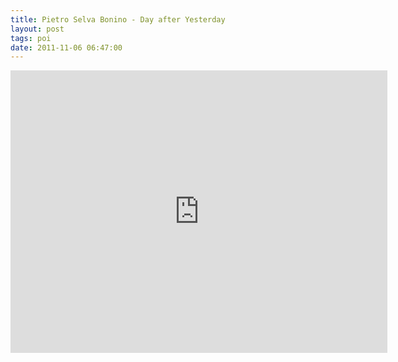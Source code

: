 ```yaml
---
title: Pietro Selva Bonino - Day after Yesterday
layout: post
tags: poi
date: 2011-11-06 06:47:00
---
```

<iframe width="603" height="452" src="https://www.youtube.com/embed/kFHqxmEqDzI" frameborder="0" allowfullscreen="true"></iframe>
